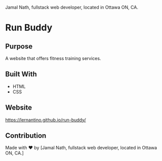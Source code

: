 Jamal Nath, fullstack web developer, located in Ottawa ON, CA.
 
 # Run Buddy

## Purpose
A website that offers fitness training services.

## Built With
* HTML
* CSS

## Website
https://lernantino.github.io/run-buddy/

## Contribution
Made with ❤️ by [Jamal Nath, fullstack web developer, located in Ottawa ON, CA.]

